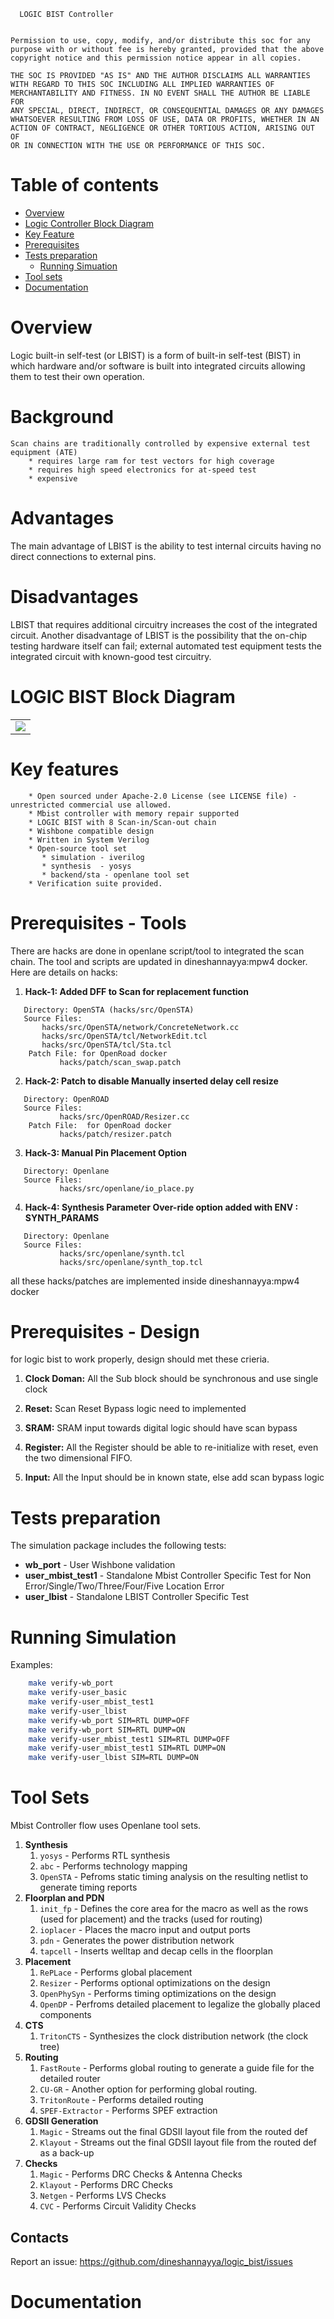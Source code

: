 ```
  LOGIC BIST Controller


Permission to use, copy, modify, and/or distribute this soc for any
purpose with or without fee is hereby granted, provided that the above
copyright notice and this permission notice appear in all copies.

THE SOC IS PROVIDED "AS IS" AND THE AUTHOR DISCLAIMS ALL WARRANTIES
WITH REGARD TO THIS SOC INCLUDING ALL IMPLIED WARRANTIES OF
MERCHANTABILITY AND FITNESS. IN NO EVENT SHALL THE AUTHOR BE LIABLE FOR
ANY SPECIAL, DIRECT, INDIRECT, OR CONSEQUENTIAL DAMAGES OR ANY DAMAGES
WHATSOEVER RESULTING FROM LOSS OF USE, DATA OR PROFITS, WHETHER IN AN
ACTION OF CONTRACT, NEGLIGENCE OR OTHER TORTIOUS ACTION, ARISING OUT OF
OR IN CONNECTION WITH THE USE OR PERFORMANCE OF THIS SOC.
```

# Table of contents
- [Overview](#overview)
- [Logic Controller Block Diagram](#logic-bist-block-diagram)
- [Key Feature](#key-features)
- [Prerequisites](#prerequisites)
- [Tests preparation](#tests-preparation)
    - [Running Simuation](#running-simulation)
- [Tool sets](#tool-sets)
- [Documentation](#documentation)


# Overview
Logic built-in self-test (or LBIST) is a form of built-in self-test (BIST) in which hardware and/or software is built into integrated circuits allowing them to test their own operation.


# Background
```
Scan chains are traditionally controlled by expensive external test equipment (ATE)
    * requires large ram for test vectors for high coverage
    * requires high speed electronics for at-speed test
    * expensive
```

# Advantages

The main advantage of LBIST is the ability to test internal circuits having no direct connections to external pins.

# Disadvantages

LBIST that requires additional circuitry increases the cost of the integrated circuit. Another disadvantage of LBIST is the possibility that the on-chip testing hardware itself can fail; external automated test equipment tests the integrated circuit with known-good test circuitry.


# LOGIC BIST Block Diagram

<table>
  <tr>
    <td  align="center"><img src="./docs/source/_static/logic_bist_block_diagram.png" ></td>
  </tr>

</table>


# Key features
```
    * Open sourced under Apache-2.0 License (see LICENSE file) - unrestricted commercial use allowed.
    * Mbist controller with memory repair supported
    * LOGIC BIST with 8 Scan-in/Scan-out chain
    * Wishbone compatible design
    * Written in System Verilog
    * Open-source tool set
       * simulation - iverilog
       * synthesis  - yosys
       * backend/sta - openlane tool set
    * Verification suite provided.
```


# Prerequisites - Tools
   There are hacks are done in openlane script/tool to integrated the scan chain. The tool and scripts are updated in dineshannayya:mpw4 docker.
   Here are details on hacks:

1. **Hack-1: Added DFF to Scan  for replacement function**
```
   Directory: OpenSTA (hacks/src/OpenSTA)
   Source Files:
	   hacks/src/OpenSTA/network/ConcreteNetwork.cc
	   hacks/src/OpenSTA/tcl/NetworkEdit.tcl
	   hacks/src/OpenSTA/tcl/Sta.tcl
    Patch File: for OpenRoad docker
           hacks/patch/scan_swap.patch

```
2. **Hack-2: Patch to disable Manually inserted delay cell resize**
```
   Directory: OpenROAD
   Source Files:
           hacks/src/OpenROAD/Resizer.cc
    Patch File:  for OpenRoad docker
           hacks/patch/resizer.patch
```

3. **Hack-3: Manual Pin Placement Option**
```
   Directory: Openlane
   Source Files:
           hacks/src/openlane/io_place.py
```

4. **Hack-4: Synthesis Parameter Over-ride option added with ENV : SYNTH_PARAMS**
```
   Directory: Openlane
   Source Files:
           hacks/src/openlane/synth.tcl
           hacks/src/openlane/synth_top.tcl
```
   all these hacks/patches are implemented inside  dineshannayya:mpw4 docker

# Prerequisites - Design

for logic bist to work properly, design should met these crieria.

1. **Clock Doman:**
    All the Sub block should be synchronous and use single clock

2. **Reset:**
    Scan Reset Bypass logic need to implemented 

3. **SRAM:**
    SRAM input towards digital logic should have scan bypass

4. **Register:**
    All the Register should be able to re-initialize with reset, even the two dimensional FIFO.

5. **Input:**
    All the Input should be in known state, else add scan bypass logic

# Tests preparation

The simulation package includes the following tests:

* **wb_port**        - User Wishbone validation
* **user_mbist_test1** - Standalone Mbist Controller Specific Test for Non Error/Single/Two/Three/Four/Five Location Error
* **user_lbist** - Standalone LBIST Controller Specific Test 


# Running Simulation

Examples:
``` sh
    make verify-wb_port  
    make verify-user_basic  
    make verify-user_mbist_test1
    make verify-user_lbist
    make verify-wb_port SIM=RTL DUMP=OFF
    make verify-wb_port SIM=RTL DUMP=ON
    make verify-user_mbist_test1 SIM=RTL DUMP=OFF
    make verify-user_mbist_test1 SIM=RTL DUMP=ON
    make verify-user_lbist SIM=RTL DUMP=ON
```

# Tool Sets

Mbist Controller flow uses Openlane tool sets.

1. **Synthesis**
    1. `yosys` - Performs RTL synthesis
    2. `abc` - Performs technology mapping
    3. `OpenSTA` - Pefroms static timing analysis on the resulting netlist to generate timing reports
2. **Floorplan and PDN**
    1. `init_fp` - Defines the core area for the macro as well as the rows (used for placement) and the tracks (used for routing)
    2. `ioplacer` - Places the macro input and output ports
    3. `pdn` - Generates the power distribution network
    4. `tapcell` - Inserts welltap and decap cells in the floorplan
3. **Placement**
    1. `RePLace` - Performs global placement
    2. `Resizer` - Performs optional optimizations on the design
    3. `OpenPhySyn` - Performs timing optimizations on the design
    4. `OpenDP` - Perfroms detailed placement to legalize the globally placed components
4. **CTS**
    1. `TritonCTS` - Synthesizes the clock distribution network (the clock tree)
5. **Routing**
    1. `FastRoute` - Performs global routing to generate a guide file for the detailed router
    2. `CU-GR` - Another option for performing global routing.
    3. `TritonRoute` - Performs detailed routing
    4. `SPEF-Extractor` - Performs SPEF extraction
6. **GDSII Generation**
    1. `Magic` - Streams out the final GDSII layout file from the routed def
    2. `Klayout` - Streams out the final GDSII layout file from the routed def as a back-up
7. **Checks**
    1. `Magic` - Performs DRC Checks & Antenna Checks
    2. `Klayout` - Performs DRC Checks
    3. `Netgen` - Performs LVS Checks
    4. `CVC` - Performs Circuit Validity Checks





## Contacts

Report an issue: <https://github.com/dineshannayya/logic_bist/issues>

# Documentation





